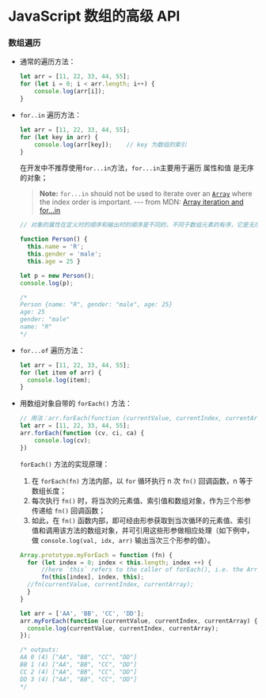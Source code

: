 # JavaScript 数组的高级 API 

### 数组遍历

* 通常的遍历方法：

  ```js
  let arr = [11, 22, 33, 44, 55];
  for (let i = 0; i < arr.length; i++) {
      console.log(arr[i]);
  }
  ```

  

* `for..in` 遍历方法：

  ```js
  let arr = [11, 22, 33, 44, 55];
  for (let key in arr) {
      console.log(arr[key]);	// key 为数组的索引
  }
  ```

  在开发中不推荐使用`for...in`方法，`for...in`主要用于遍历 属性和值 是无序的对象；

  > **Note:** `for...in` should not be used to iterate over an [`Array`](https://developer.mozilla.org/en-US/docs/Web/JavaScript/Reference/Global_Objects/Array) where the index order is important.  --- from MDN: [ Array iteration and for...in ](<https://developer.mozilla.org/en-US/docs/Web/JavaScript/Reference/Statements/for...in>)

  ```js
  // 对象的属性在定义时的顺序和输出时的顺序是不同的，不同于数组元素的有序，它是无序的：
  
  function Person() {
    this.name = 'R';
    this.gender = 'male';
    this.age = 25 }
  
  let p = new Person();
  console.log(p);
  
  /*
  Person {name: "R", gender: "male", age: 25}	
  age: 25
  gender: "male"
  name: "R"
  */
  ```

  

* `for...of` 遍历方法：

  ```js
  let arr = [11, 22, 33, 44, 55];
  for (let item of arr) {
    console.log(item);
  }
  ```

  

* 用数组对象自带的 `forEach()` 方法：

  ```js
  // 用法：arr.forEach(function (currentValue, currentIndex, currentArray))
  let arr = [11, 22, 33, 44, 55];
  arr.forEach(function (cv, ci, ca) {
      console.log(cv);
  })
  ```

  `forEach()` 方法的实现原理：

  	1. 在 `forEach(fn)` 方法内部，以 `for` 循环执行 n 次 `fn()` 回调函数，n 等于数组长度；
   	2. 每次执行 `fn()` 时，将当次的元素值、索引值和数组对象，作为三个形参传递给 `fn()` 回调函数；
   	3. 如此，在 `fn()` 函数内部，即可经由形参获取到当次循环的元素值、索引值和调用该方法的数组对象，并可引用这些形参做相应处理（如下例中，做 `console.log(val, idx, arr)` 输出当次三个形参的值）。

  ```js
  Array.prototype.myForEach = function (fn) {
    for (let index = 0; index < this.length; index ++) {
    	//here `this` refers to the caller of forEach(), i.e. the Array instance: arr[]
        fn(this[index], index, this);
   	//fn(currentValue, currentIndex, currentArray);
    }
  }
  
  let arr = ['AA', 'BB', 'CC', 'DD'];
  arr.myForEach(function (currentValue, currentIndex, currentArray) {
    console.log(currentValue, currentIndex, currentArray);
  });
  
  /* outputs:
  AA 0 (4) ["AA", "BB", "CC", "DD"]
  BB 1 (4) ["AA", "BB", "CC", "DD"]
  CC 2 (4) ["AA", "BB", "CC", "DD"]
  DD 3 (4) ["AA", "BB", "CC", "DD"]
  */
  ```

  

  